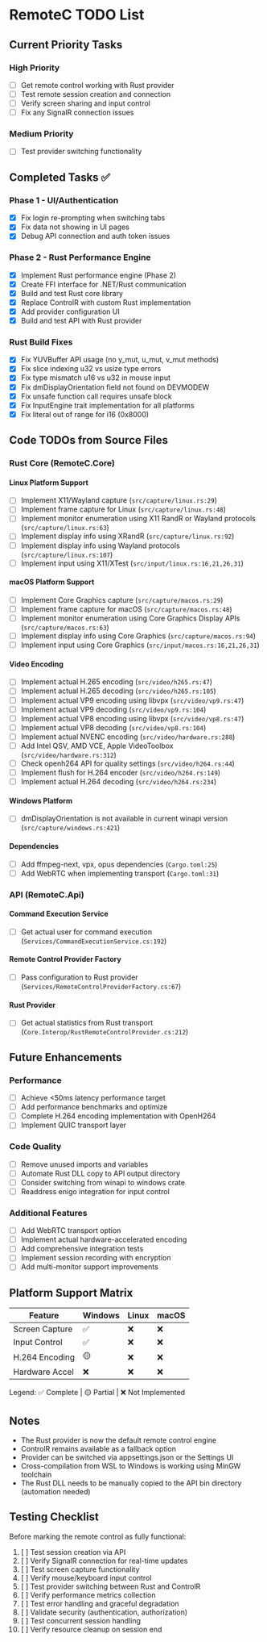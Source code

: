 # RemoteC TODO List

## Current Priority Tasks

### High Priority
- [ ] Get remote control working with Rust provider
- [ ] Test remote session creation and connection
- [ ] Verify screen sharing and input control
- [ ] Fix any SignalR connection issues

### Medium Priority
- [ ] Test provider switching functionality

## Completed Tasks ✅

### Phase 1 - UI/Authentication
- [x] Fix login re-prompting when switching tabs
- [x] Fix data not showing in UI pages
- [x] Debug API connection and auth token issues

### Phase 2 - Rust Performance Engine
- [x] Implement Rust performance engine (Phase 2)
- [x] Create FFI interface for .NET/Rust communication
- [x] Build and test Rust core library
- [x] Replace ControlR with custom Rust implementation
- [x] Add provider configuration UI
- [x] Build and test API with Rust provider

### Rust Build Fixes
- [x] Fix YUVBuffer API usage (no y_mut, u_mut, v_mut methods)
- [x] Fix slice indexing u32 vs usize type errors
- [x] Fix type mismatch u16 vs u32 in mouse input
- [x] Fix dmDisplayOrientation field not found on DEVMODEW
- [x] Fix unsafe function call requires unsafe block
- [x] Fix InputEngine trait implementation for all platforms
- [x] Fix literal out of range for i16 (0x8000)

## Code TODOs from Source Files

### Rust Core (RemoteC.Core)

#### Linux Platform Support
- [ ] Implement X11/Wayland capture (`src/capture/linux.rs:29`)
- [ ] Implement frame capture for Linux (`src/capture/linux.rs:48`)
- [ ] Implement monitor enumeration using X11 RandR or Wayland protocols (`src/capture/linux.rs:63`)
- [ ] Implement display info using XRandR (`src/capture/linux.rs:92`)
- [ ] Implement display info using Wayland protocols (`src/capture/linux.rs:107`)
- [ ] Implement input using X11/XTest (`src/input/linux.rs:16,21,26,31`)

#### macOS Platform Support
- [ ] Implement Core Graphics capture (`src/capture/macos.rs:29`)
- [ ] Implement frame capture for macOS (`src/capture/macos.rs:48`)
- [ ] Implement monitor enumeration using Core Graphics Display APIs (`src/capture/macos.rs:63`)
- [ ] Implement display info using Core Graphics (`src/capture/macos.rs:94`)
- [ ] Implement input using Core Graphics (`src/input/macos.rs:16,21,26,31`)

#### Video Encoding
- [ ] Implement actual H.265 encoding (`src/video/h265.rs:47`)
- [ ] Implement actual H.265 decoding (`src/video/h265.rs:105`)
- [ ] Implement actual VP9 encoding using libvpx (`src/video/vp9.rs:47`)
- [ ] Implement actual VP9 decoding (`src/video/vp9.rs:104`)
- [ ] Implement actual VP8 encoding using libvpx (`src/video/vp8.rs:47`)
- [ ] Implement actual VP8 decoding (`src/video/vp8.rs:104`)
- [ ] Implement actual NVENC encoding (`src/video/hardware.rs:288`)
- [ ] Add Intel QSV, AMD VCE, Apple VideoToolbox (`src/video/hardware.rs:312`)
- [ ] Check openh264 API for quality settings (`src/video/h264.rs:44`)
- [ ] Implement flush for H.264 encoder (`src/video/h264.rs:149`)
- [ ] Implement actual H.264 decoding (`src/video/h264.rs:234`)

#### Windows Platform
- [ ] dmDisplayOrientation is not available in current winapi version (`src/capture/windows.rs:421`)

#### Dependencies
- [ ] Add ffmpeg-next, vpx, opus dependencies (`Cargo.toml:25`)
- [ ] Add WebRTC when implementing transport (`Cargo.toml:31`)

### API (RemoteC.Api)

#### Command Execution Service
- [ ] Get actual user for command execution (`Services/CommandExecutionService.cs:192`)

#### Remote Control Provider Factory
- [ ] Pass configuration to Rust provider (`Services/RemoteControlProviderFactory.cs:67`)

#### Rust Provider
- [ ] Get actual statistics from Rust transport (`Core.Interop/RustRemoteControlProvider.cs:212`)

## Future Enhancements

### Performance
- [ ] Achieve <50ms latency performance target
- [ ] Add performance benchmarks and optimize
- [ ] Complete H.264 encoding implementation with OpenH264
- [ ] Implement QUIC transport layer

### Code Quality
- [ ] Remove unused imports and variables
- [ ] Automate Rust DLL copy to API output directory
- [ ] Consider switching from winapi to windows crate
- [ ] Readdress enigo integration for input control

### Additional Features
- [ ] Add WebRTC transport option
- [ ] Implement actual hardware-accelerated encoding
- [ ] Add comprehensive integration tests
- [ ] Implement session recording with encryption
- [ ] Add multi-monitor support improvements

## Platform Support Matrix

| Feature | Windows | Linux | macOS |
|---------|---------|-------|-------|
| Screen Capture | ✅ | ❌ | ❌ |
| Input Control | ✅ | ❌ | ❌ |
| H.264 Encoding | 🟡 | ❌ | ❌ |
| Hardware Accel | ❌ | ❌ | ❌ |

Legend: ✅ Complete | 🟡 Partial | ❌ Not Implemented

## Notes

- The Rust provider is now the default remote control engine
- ControlR remains available as a fallback option
- Provider can be switched via appsettings.json or the Settings UI
- Cross-compilation from WSL to Windows is working using MinGW toolchain
- The Rust DLL needs to be manually copied to the API bin directory (automation needed)

## Testing Checklist

Before marking the remote control as fully functional:

1. [ ] Test session creation via API
2. [ ] Verify SignalR connection for real-time updates
3. [ ] Test screen capture functionality
4. [ ] Verify mouse/keyboard input control
5. [ ] Test provider switching between Rust and ControlR
6. [ ] Verify performance metrics collection
7. [ ] Test error handling and graceful degradation
8. [ ] Validate security (authentication, authorization)
9. [ ] Test concurrent session handling
10. [ ] Verify resource cleanup on session end